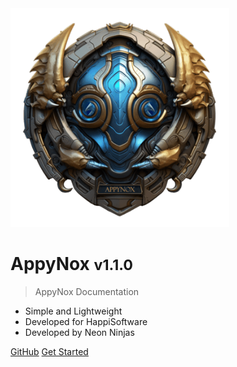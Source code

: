 <img src="_media/icon.png" alt="AppyNox Logo" width="350" height="350">

<h1>AppyNox <small>v1.1.0</small></h1>

> AppyNox Documentation

- Simple and Lightweight
- Developed for HappiSoftware
- Developed by Neon Ninjas

[GitHub](https://github.com/HappiSoftware/AppyNox)
[Get Started](#Introduction)
